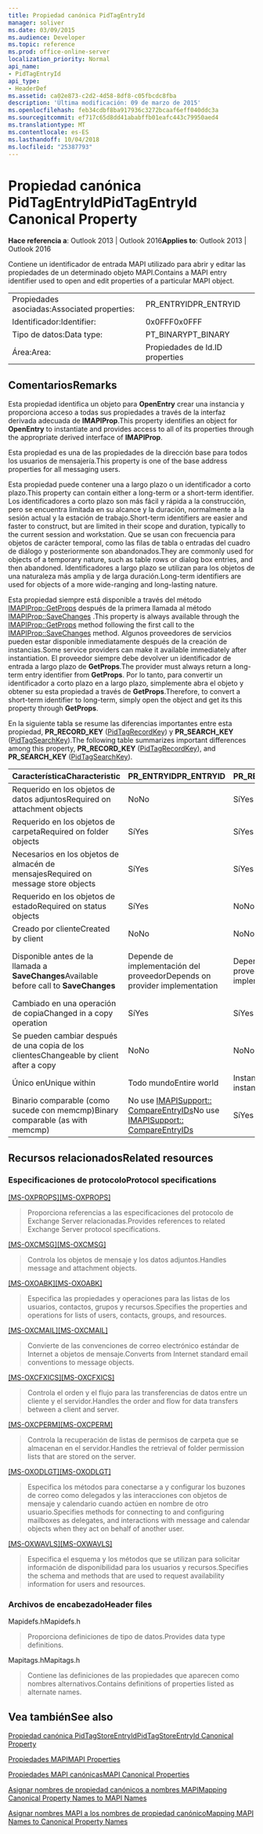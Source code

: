 ```yaml
---
title: Propiedad canónica PidTagEntryId
manager: soliver
ms.date: 03/09/2015
ms.audience: Developer
ms.topic: reference
ms.prod: office-online-server
localization_priority: Normal
api_name:
- PidTagEntryId
api_type:
- HeaderDef
ms.assetid: ca02e873-c2d2-4d58-8df8-c05fbcdc8fba
description: 'Última modificación: 09 de marzo de 2015'
ms.openlocfilehash: feb34cdbf8ba917936c3272bcaaf6eff040ddc3a
ms.sourcegitcommit: ef717c65d8dd41ababffb01eafc443c79950aed4
ms.translationtype: MT
ms.contentlocale: es-ES
ms.lasthandoff: 10/04/2018
ms.locfileid: "25387793"
---
```

# <a name="pidtagentryid-canonical-property"></a><span data-ttu-id="f9c43-103">Propiedad canónica PidTagEntryId</span><span class="sxs-lookup"><span data-stu-id="f9c43-103">PidTagEntryId Canonical Property</span></span>

  
  
<span data-ttu-id="f9c43-104">**Hace referencia a**: Outlook 2013 | Outlook 2016</span><span class="sxs-lookup"><span data-stu-id="f9c43-104">**Applies to**: Outlook 2013 | Outlook 2016</span></span> 
  
<span data-ttu-id="f9c43-105">Contiene un identificador de entrada MAPI utilizado para abrir y editar las propiedades de un determinado objeto MAPI.</span><span class="sxs-lookup"><span data-stu-id="f9c43-105">Contains a MAPI entry identifier used to open and edit properties of a particular MAPI object.</span></span> 
  
|||
|:-----|:-----|
|<span data-ttu-id="f9c43-106">Propiedades asociadas:</span><span class="sxs-lookup"><span data-stu-id="f9c43-106">Associated properties:</span></span>  <br/> |<span data-ttu-id="f9c43-107">PR_ENTRYID</span><span class="sxs-lookup"><span data-stu-id="f9c43-107">PR_ENTRYID</span></span>  <br/> |
|<span data-ttu-id="f9c43-108">Identificador:</span><span class="sxs-lookup"><span data-stu-id="f9c43-108">Identifier:</span></span>  <br/> |<span data-ttu-id="f9c43-109">0x0FFF</span><span class="sxs-lookup"><span data-stu-id="f9c43-109">0x0FFF</span></span>  <br/> |
|<span data-ttu-id="f9c43-110">Tipo de datos:</span><span class="sxs-lookup"><span data-stu-id="f9c43-110">Data type:</span></span>  <br/> |<span data-ttu-id="f9c43-111">PT_BINARY</span><span class="sxs-lookup"><span data-stu-id="f9c43-111">PT_BINARY</span></span>  <br/> |
|<span data-ttu-id="f9c43-112">Área:</span><span class="sxs-lookup"><span data-stu-id="f9c43-112">Area:</span></span>  <br/> |<span data-ttu-id="f9c43-113">Propiedades de Id.</span><span class="sxs-lookup"><span data-stu-id="f9c43-113">ID properties</span></span>  <br/> |
   
## <a name="remarks"></a><span data-ttu-id="f9c43-114">Comentarios</span><span class="sxs-lookup"><span data-stu-id="f9c43-114">Remarks</span></span>

<span data-ttu-id="f9c43-115">Esta propiedad identifica un objeto para **OpenEntry** crear una instancia y proporciona acceso a todas sus propiedades a través de la interfaz derivada adecuada de **IMAPIProp**.</span><span class="sxs-lookup"><span data-stu-id="f9c43-115">This property identifies an object for **OpenEntry** to instantiate and provides access to all of its properties through the appropriate derived interface of **IMAPIProp**.</span></span> 
  
<span data-ttu-id="f9c43-116">Esta propiedad es una de las propiedades de la dirección base para todos los usuarios de mensajería.</span><span class="sxs-lookup"><span data-stu-id="f9c43-116">This property is one of the base address properties for all messaging users.</span></span> 
  
<span data-ttu-id="f9c43-117">Esta propiedad puede contener una a largo plazo o un identificador a corto plazo.</span><span class="sxs-lookup"><span data-stu-id="f9c43-117">This property can contain either a long-term or a short-term identifier.</span></span> <span data-ttu-id="f9c43-118">Los identificadores a corto plazo son más fácil y rápida a la construcción, pero se encuentra limitada en su alcance y la duración, normalmente a la sesión actual y la estación de trabajo.</span><span class="sxs-lookup"><span data-stu-id="f9c43-118">Short-term identifiers are easier and faster to construct, but are limited in their scope and duration, typically to the current session and workstation.</span></span> <span data-ttu-id="f9c43-119">Que se usan con frecuencia para objetos de carácter temporal, como las filas de tabla o entradas del cuadro de diálogo y posteriormente son abandonados.</span><span class="sxs-lookup"><span data-stu-id="f9c43-119">They are commonly used for objects of a temporary nature, such as table rows or dialog box entries, and then abandoned.</span></span> <span data-ttu-id="f9c43-120">Identificadores a largo plazo se utilizan para los objetos de una naturaleza más amplia y de larga duración.</span><span class="sxs-lookup"><span data-stu-id="f9c43-120">Long-term identifiers are used for objects of a more wide-ranging and long-lasting nature.</span></span> 
  
<span data-ttu-id="f9c43-121">Esta propiedad siempre está disponible a través del método [IMAPIProp::GetProps](imapiprop-getprops.md) después de la primera llamada al método [IMAPIProp::SaveChanges](imapiprop-savechanges.md) .</span><span class="sxs-lookup"><span data-stu-id="f9c43-121">This property is always available through the [IMAPIProp::GetProps](imapiprop-getprops.md) method following the first call to the [IMAPIProp::SaveChanges](imapiprop-savechanges.md) method.</span></span> <span data-ttu-id="f9c43-122">Algunos proveedores de servicios pueden estar disponible inmediatamente después de la creación de instancias.</span><span class="sxs-lookup"><span data-stu-id="f9c43-122">Some service providers can make it available immediately after instantiation.</span></span> <span data-ttu-id="f9c43-123">El proveedor siempre debe devolver un identificador de entrada a largo plazo de **GetProps**.</span><span class="sxs-lookup"><span data-stu-id="f9c43-123">The provider must always return a long-term entry identifier from **GetProps**.</span></span> <span data-ttu-id="f9c43-124">Por lo tanto, para convertir un identificador a corto plazo en a largo plazo, simplemente abra el objeto y obtener su esta propiedad a través de **GetProps**.</span><span class="sxs-lookup"><span data-stu-id="f9c43-124">Therefore, to convert a short-term identifier to long-term, simply open the object and get its this property through **GetProps**.</span></span> 
  
<span data-ttu-id="f9c43-125">En la siguiente tabla se resume las diferencias importantes entre esta propiedad, **PR_RECORD_KEY** ([PidTagRecordKey](pidtagrecordkey-canonical-property.md)) y **PR_SEARCH_KEY** ([PidTagSearchKey](pidtagsearchkey-canonical-property.md)).</span><span class="sxs-lookup"><span data-stu-id="f9c43-125">The following table summarizes important differences among this property, **PR_RECORD_KEY** ([PidTagRecordKey](pidtagrecordkey-canonical-property.md)), and **PR_SEARCH_KEY** ([PidTagSearchKey](pidtagsearchkey-canonical-property.md)).</span></span> 
  
|<span data-ttu-id="f9c43-126">**Característica**</span><span class="sxs-lookup"><span data-stu-id="f9c43-126">**Characteristic**</span></span>|<span data-ttu-id="f9c43-127">**PR_ENTRYID**</span><span class="sxs-lookup"><span data-stu-id="f9c43-127">**PR_ENTRYID**</span></span>|<span data-ttu-id="f9c43-128">**PR_RECORD_KEY**</span><span class="sxs-lookup"><span data-stu-id="f9c43-128">**PR_RECORD_KEY**</span></span>|<span data-ttu-id="f9c43-129">**PR_SEARCH_KEY**</span><span class="sxs-lookup"><span data-stu-id="f9c43-129">**PR_SEARCH_KEY**</span></span>|
|:-----|:-----|:-----|:-----|
|<span data-ttu-id="f9c43-130">Requerido en los objetos de datos adjuntos</span><span class="sxs-lookup"><span data-stu-id="f9c43-130">Required on attachment objects</span></span>  <br/> |<span data-ttu-id="f9c43-131">No</span><span class="sxs-lookup"><span data-stu-id="f9c43-131">No</span></span>  <br/> |<span data-ttu-id="f9c43-132">Sí</span><span class="sxs-lookup"><span data-stu-id="f9c43-132">Yes</span></span>  <br/> |<span data-ttu-id="f9c43-133">No</span><span class="sxs-lookup"><span data-stu-id="f9c43-133">No</span></span>  <br/> |
|<span data-ttu-id="f9c43-134">Requerido en los objetos de carpeta</span><span class="sxs-lookup"><span data-stu-id="f9c43-134">Required on folder objects</span></span>  <br/> |<span data-ttu-id="f9c43-135">Sí</span><span class="sxs-lookup"><span data-stu-id="f9c43-135">Yes</span></span>  <br/> |<span data-ttu-id="f9c43-136">Sí</span><span class="sxs-lookup"><span data-stu-id="f9c43-136">Yes</span></span>  <br/> |<span data-ttu-id="f9c43-137">No</span><span class="sxs-lookup"><span data-stu-id="f9c43-137">No</span></span>  <br/> |
|<span data-ttu-id="f9c43-138">Necesarios en los objetos de almacén de mensajes</span><span class="sxs-lookup"><span data-stu-id="f9c43-138">Required on message store objects</span></span>  <br/> |<span data-ttu-id="f9c43-139">Sí</span><span class="sxs-lookup"><span data-stu-id="f9c43-139">Yes</span></span>  <br/> |<span data-ttu-id="f9c43-140">Sí</span><span class="sxs-lookup"><span data-stu-id="f9c43-140">Yes</span></span>  <br/> |<span data-ttu-id="f9c43-141">No</span><span class="sxs-lookup"><span data-stu-id="f9c43-141">No</span></span>  <br/> |
|<span data-ttu-id="f9c43-142">Requerido en los objetos de estado</span><span class="sxs-lookup"><span data-stu-id="f9c43-142">Required on status objects</span></span>  <br/> |<span data-ttu-id="f9c43-143">Sí</span><span class="sxs-lookup"><span data-stu-id="f9c43-143">Yes</span></span>  <br/> |<span data-ttu-id="f9c43-144">No</span><span class="sxs-lookup"><span data-stu-id="f9c43-144">No</span></span>  <br/> |<span data-ttu-id="f9c43-145">No</span><span class="sxs-lookup"><span data-stu-id="f9c43-145">No</span></span>  <br/> |
|<span data-ttu-id="f9c43-146">Creado por cliente</span><span class="sxs-lookup"><span data-stu-id="f9c43-146">Created by client</span></span>  <br/> |<span data-ttu-id="f9c43-147">No</span><span class="sxs-lookup"><span data-stu-id="f9c43-147">No</span></span>  <br/> |<span data-ttu-id="f9c43-148">No</span><span class="sxs-lookup"><span data-stu-id="f9c43-148">No</span></span>  <br/> |<span data-ttu-id="f9c43-149">Sí</span><span class="sxs-lookup"><span data-stu-id="f9c43-149">Yes</span></span>  <br/> |
|<span data-ttu-id="f9c43-150">Disponible antes de la llamada a **SaveChanges**</span><span class="sxs-lookup"><span data-stu-id="f9c43-150">Available before call to **SaveChanges**</span></span> <br/> |<span data-ttu-id="f9c43-151">Depende de implementación del proveedor</span><span class="sxs-lookup"><span data-stu-id="f9c43-151">Depends on provider implementation</span></span>  <br/> |<span data-ttu-id="f9c43-152">Depende de implementación del proveedor</span><span class="sxs-lookup"><span data-stu-id="f9c43-152">Depends on provider implementation</span></span>  <br/> |<span data-ttu-id="f9c43-153">Para los mensajes, sí.</span><span class="sxs-lookup"><span data-stu-id="f9c43-153">For messages, Yes.</span></span> <span data-ttu-id="f9c43-154">Para otras personas, depende de implementación del proveedor.</span><span class="sxs-lookup"><span data-stu-id="f9c43-154">For others, depends on provider implementation.</span></span>  <br/> |
|<span data-ttu-id="f9c43-155">Cambiado en una operación de copia</span><span class="sxs-lookup"><span data-stu-id="f9c43-155">Changed in a copy operation</span></span>  <br/> |<span data-ttu-id="f9c43-156">Sí</span><span class="sxs-lookup"><span data-stu-id="f9c43-156">Yes</span></span>  <br/> |<span data-ttu-id="f9c43-157">Sí</span><span class="sxs-lookup"><span data-stu-id="f9c43-157">Yes</span></span>  <br/> |<span data-ttu-id="f9c43-158">No</span><span class="sxs-lookup"><span data-stu-id="f9c43-158">No</span></span>  <br/> |
|<span data-ttu-id="f9c43-159">Se pueden cambiar después de una copia de los clientes</span><span class="sxs-lookup"><span data-stu-id="f9c43-159">Changeable by client after a copy</span></span>  <br/> |<span data-ttu-id="f9c43-160">No</span><span class="sxs-lookup"><span data-stu-id="f9c43-160">No</span></span>  <br/> |<span data-ttu-id="f9c43-161">No</span><span class="sxs-lookup"><span data-stu-id="f9c43-161">No</span></span>  <br/> |<span data-ttu-id="f9c43-162">Sí</span><span class="sxs-lookup"><span data-stu-id="f9c43-162">Yes</span></span>  <br/> |
|<span data-ttu-id="f9c43-163">Único en</span><span class="sxs-lookup"><span data-stu-id="f9c43-163">Unique within</span></span>  <br/> |<span data-ttu-id="f9c43-164">Todo mundo</span><span class="sxs-lookup"><span data-stu-id="f9c43-164">Entire world</span></span>  <br/> |<span data-ttu-id="f9c43-165">Instancia de proveedor</span><span class="sxs-lookup"><span data-stu-id="f9c43-165">Provider instance</span></span>  <br/> |<span data-ttu-id="f9c43-166">Todo mundo</span><span class="sxs-lookup"><span data-stu-id="f9c43-166">Entire world</span></span>  <br/> |
|<span data-ttu-id="f9c43-167">Binario comparable (como sucede con memcmp)</span><span class="sxs-lookup"><span data-stu-id="f9c43-167">Binary comparable (as with memcmp)</span></span>  <br/> |<span data-ttu-id="f9c43-168">No use [IMAPISupport:: CompareEntryIDs](imapisupport-compareentryids.md)</span><span class="sxs-lookup"><span data-stu-id="f9c43-168">No use [IMAPISupport:: CompareEntryIDs](imapisupport-compareentryids.md)</span></span> <br/> |<span data-ttu-id="f9c43-169">Sí</span><span class="sxs-lookup"><span data-stu-id="f9c43-169">Yes</span></span>  <br/> |<span data-ttu-id="f9c43-170">Sí</span><span class="sxs-lookup"><span data-stu-id="f9c43-170">Yes</span></span>  <br/> |
   
## <a name="related-resources"></a><span data-ttu-id="f9c43-171">Recursos relacionados</span><span class="sxs-lookup"><span data-stu-id="f9c43-171">Related resources</span></span>

### <a name="protocol-specifications"></a><span data-ttu-id="f9c43-172">Especificaciones de protocolo</span><span class="sxs-lookup"><span data-stu-id="f9c43-172">Protocol specifications</span></span>

<span data-ttu-id="f9c43-173">[[MS-OXPROPS]](https://msdn.microsoft.com/library/f6ab1613-aefe-447d-a49c-18217230b148%28Office.15%29.aspx)</span><span class="sxs-lookup"><span data-stu-id="f9c43-173">[[MS-OXPROPS]](https://msdn.microsoft.com/library/f6ab1613-aefe-447d-a49c-18217230b148%28Office.15%29.aspx)</span></span>
  
> <span data-ttu-id="f9c43-174">Proporciona referencias a las especificaciones del protocolo de Exchange Server relacionadas.</span><span class="sxs-lookup"><span data-stu-id="f9c43-174">Provides references to related Exchange Server protocol specifications.</span></span>
    
<span data-ttu-id="f9c43-175">[[MS-OXCMSG]](https://msdn.microsoft.com/library/7fd7ec40-deec-4c06-9493-1bc06b349682%28Office.15%29.aspx)</span><span class="sxs-lookup"><span data-stu-id="f9c43-175">[[MS-OXCMSG]](https://msdn.microsoft.com/library/7fd7ec40-deec-4c06-9493-1bc06b349682%28Office.15%29.aspx)</span></span>
  
> <span data-ttu-id="f9c43-176">Controla los objetos de mensaje y los datos adjuntos.</span><span class="sxs-lookup"><span data-stu-id="f9c43-176">Handles message and attachment objects.</span></span>
    
<span data-ttu-id="f9c43-177">[[MS-OXOABK]](https://msdn.microsoft.com/library/f4cf9b4c-9232-4506-9e71-2270de217614%28Office.15%29.aspx)</span><span class="sxs-lookup"><span data-stu-id="f9c43-177">[[MS-OXOABK]](https://msdn.microsoft.com/library/f4cf9b4c-9232-4506-9e71-2270de217614%28Office.15%29.aspx)</span></span>
  
> <span data-ttu-id="f9c43-178">Especifica las propiedades y operaciones para las listas de los usuarios, contactos, grupos y recursos.</span><span class="sxs-lookup"><span data-stu-id="f9c43-178">Specifies the properties and operations for lists of users, contacts, groups, and resources.</span></span>
    
<span data-ttu-id="f9c43-179">[[MS-OXCMAIL]](https://msdn.microsoft.com/library/b60d48db-183f-4bf5-a908-f584e62cb2d4%28Office.15%29.aspx)</span><span class="sxs-lookup"><span data-stu-id="f9c43-179">[[MS-OXCMAIL]](https://msdn.microsoft.com/library/b60d48db-183f-4bf5-a908-f584e62cb2d4%28Office.15%29.aspx)</span></span>
  
> <span data-ttu-id="f9c43-180">Convierte de las convenciones de correo electrónico estándar de Internet a objetos de mensaje.</span><span class="sxs-lookup"><span data-stu-id="f9c43-180">Converts from Internet standard email conventions to message objects.</span></span>
    
<span data-ttu-id="f9c43-181">[[MS-OXCFXICS]](https://msdn.microsoft.com/library/b9752f3d-d50d-44b8-9e6b-608a117c8532%28Office.15%29.aspx)</span><span class="sxs-lookup"><span data-stu-id="f9c43-181">[[MS-OXCFXICS]](https://msdn.microsoft.com/library/b9752f3d-d50d-44b8-9e6b-608a117c8532%28Office.15%29.aspx)</span></span>
  
> <span data-ttu-id="f9c43-182">Controla el orden y el flujo para las transferencias de datos entre un cliente y el servidor.</span><span class="sxs-lookup"><span data-stu-id="f9c43-182">Handles the order and flow for data transfers between a client and server.</span></span>
    
<span data-ttu-id="f9c43-183">[[MS-OXCPERM]](https://msdn.microsoft.com/library/944ddb65-6249-4c34-a46e-363fcd37195e%28Office.15%29.aspx)</span><span class="sxs-lookup"><span data-stu-id="f9c43-183">[[MS-OXCPERM]](https://msdn.microsoft.com/library/944ddb65-6249-4c34-a46e-363fcd37195e%28Office.15%29.aspx)</span></span>
  
> <span data-ttu-id="f9c43-184">Controla la recuperación de listas de permisos de carpeta que se almacenan en el servidor.</span><span class="sxs-lookup"><span data-stu-id="f9c43-184">Handles the retrieval of folder permission lists that are stored on the server.</span></span>
    
<span data-ttu-id="f9c43-185">[[MS-OXODLGT]](https://msdn.microsoft.com/library/01a89b11-9c43-4c40-b147-8f6a1ef5a44f%28Office.15%29.aspx)</span><span class="sxs-lookup"><span data-stu-id="f9c43-185">[[MS-OXODLGT]](https://msdn.microsoft.com/library/01a89b11-9c43-4c40-b147-8f6a1ef5a44f%28Office.15%29.aspx)</span></span>
  
> <span data-ttu-id="f9c43-186">Especifica los métodos para conectarse a y configurar los buzones de correo como delegados y las interacciones con objetos de mensaje y calendario cuando actúen en nombre de otro usuario.</span><span class="sxs-lookup"><span data-stu-id="f9c43-186">Specifies methods for connecting to and configuring mailboxes as delegates, and interactions with message and calendar objects when they act on behalf of another user.</span></span>
    
<span data-ttu-id="f9c43-187">[[MS-OXWAVLS]](https://msdn.microsoft.com/library/69a276d8-5fc3-40ba-acd0-31cf42e6af58%28Office.15%29.aspx)</span><span class="sxs-lookup"><span data-stu-id="f9c43-187">[[MS-OXWAVLS]](https://msdn.microsoft.com/library/69a276d8-5fc3-40ba-acd0-31cf42e6af58%28Office.15%29.aspx)</span></span>
  
> <span data-ttu-id="f9c43-188">Especifica el esquema y los métodos que se utilizan para solicitar información de disponibilidad para los usuarios y recursos.</span><span class="sxs-lookup"><span data-stu-id="f9c43-188">Specifies the schema and methods that are used to request availability information for users and resources.</span></span>
    
### <a name="header-files"></a><span data-ttu-id="f9c43-189">Archivos de encabezado</span><span class="sxs-lookup"><span data-stu-id="f9c43-189">Header files</span></span>

<span data-ttu-id="f9c43-190">Mapidefs.h</span><span class="sxs-lookup"><span data-stu-id="f9c43-190">Mapidefs.h</span></span>
  
> <span data-ttu-id="f9c43-191">Proporciona definiciones de tipo de datos.</span><span class="sxs-lookup"><span data-stu-id="f9c43-191">Provides data type definitions.</span></span>
    
<span data-ttu-id="f9c43-192">Mapitags.h</span><span class="sxs-lookup"><span data-stu-id="f9c43-192">Mapitags.h</span></span>
  
> <span data-ttu-id="f9c43-193">Contiene las definiciones de las propiedades que aparecen como nombres alternativos.</span><span class="sxs-lookup"><span data-stu-id="f9c43-193">Contains definitions of properties listed as alternate names.</span></span>
    
## <a name="see-also"></a><span data-ttu-id="f9c43-194">Vea también</span><span class="sxs-lookup"><span data-stu-id="f9c43-194">See also</span></span>



[<span data-ttu-id="f9c43-195">Propiedad canónica PidTagStoreEntryId</span><span class="sxs-lookup"><span data-stu-id="f9c43-195">PidTagStoreEntryId Canonical Property</span></span>](pidtagstoreentryid-canonical-property.md)


[<span data-ttu-id="f9c43-196">Propiedades MAPI</span><span class="sxs-lookup"><span data-stu-id="f9c43-196">MAPI Properties</span></span>](mapi-properties.md)
  
[<span data-ttu-id="f9c43-197">Propiedades MAPI canónicas</span><span class="sxs-lookup"><span data-stu-id="f9c43-197">MAPI Canonical Properties</span></span>](mapi-canonical-properties.md)
  
[<span data-ttu-id="f9c43-198">Asignar nombres de propiedad canónicos a nombres MAPI</span><span class="sxs-lookup"><span data-stu-id="f9c43-198">Mapping Canonical Property Names to MAPI Names</span></span>](mapping-canonical-property-names-to-mapi-names.md)
  
[<span data-ttu-id="f9c43-199">Asignar nombres MAPI a los nombres de propiedad canónico</span><span class="sxs-lookup"><span data-stu-id="f9c43-199">Mapping MAPI Names to Canonical Property Names</span></span>](mapping-mapi-names-to-canonical-property-names.md)


